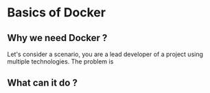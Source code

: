 # Basics of Docker 
## Why we need Docker ?
Let's consider a scenario, you are a lead developer of a project using multiple technologies. 
The problem is 
## What can it do ?

